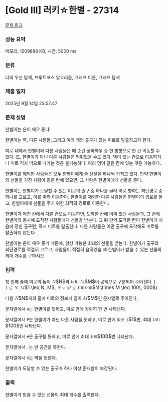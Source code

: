 # [Gold III] 러키☆한별 - 27314 

[문제 링크](https://www.acmicpc.net/problem/27314) 

### 성능 요약

메모리: 1209888 KB, 시간: 5000 ms

### 분류

너비 우선 탐색, 브루트포스 알고리즘, 그래프 이론, 그래프 탐색

### 제출 일자

2025년 9월 14일 23:57:47

### 문제 설명

<p>한별이는 운이 매우 좋다!</p>

<p>한별이는 벽, 다른 사람들, 그리고 여러 개의 출구가 있는 미로를 탈출하고자 한다.</p>

<p>미로 내에서 한별이와 다른 사람들은 매 순간 상하좌우 중 한 방향으로 한 칸 이동할 수 있다. 또, 한별이가 아닌 다른 사람들은 멈춰있을 수도 있다. 벽이 있는 칸으로 이동하거나 미로 격자 밖으로 나가는 것은 불가능하다. 여러 명이 같은 칸에 있는 것은 가능하다.</p>

<p>한별이를 제외한 사람들은 모두 한별이에게 줄 선물을 하나씩 가지고 있다. 만약 한별이와 선물을 가진 사람이 같은 칸에 있으면, 그 사람은 한별이에게 선물을 준다.</p>

<p>한별이는 한별이가 도달할 수 있는 미로의 출구 중 하나를 골라 이로 향하는 최단경로 중 하나를 고르고, 이를 따라 이동한다. 한별이를 제외한 다른 사람들은 한별이의 경로를 알고, 한별이에게 선물을 주기 위한 최적의 경로로 이동한다.</p>

<p>한별이가 어떤 칸에서 다른 칸으로 이동하면, 도착한 칸에 이미 있던 사람들과, 그 칸에 한별이와 동시에 도착한 사람들에게 선물을 받는다. 그 뒤 만약 도착한 칸이 한별이가 처음에 정한 출구면, 즉시 미로를 탈출한다. 다른 사람들은 어떤 출구에 도착해도 미로를 탈출하지 않는다.</p>

<p>한별이는 운이 매우 좋기 때문에, 항상 가능한 최대의 선물을 받는다. 한별이가 출구와 최단경로를 적절히 고르고, 사람들이 적절히 움직였을 때 한별이가 받을 수 있는 선물의 최대 개수를 구하시오.</p>

### 입력 

 <p>첫 번째 줄에 미로의 높이 <mjx-container class="MathJax" jax="CHTML" style="font-size: 109%; position: relative;"><mjx-math class="MJX-TEX" aria-hidden="true"><mjx-mi class="mjx-i"><mjx-c class="mjx-c1D441 TEX-I"></mjx-c></mjx-mi></mjx-math><mjx-assistive-mml unselectable="on" display="inline"><math xmlns="http://www.w3.org/1998/Math/MathML"><mi>N</mi></math></mjx-assistive-mml><span aria-hidden="true" class="no-mathjax mjx-copytext">$N$</span></mjx-container>과 너비 <mjx-container class="MathJax" jax="CHTML" style="font-size: 109%; position: relative;"><mjx-math class="MJX-TEX" aria-hidden="true"><mjx-mi class="mjx-i"><mjx-c class="mjx-c1D440 TEX-I"></mjx-c></mjx-mi></mjx-math><mjx-assistive-mml unselectable="on" display="inline"><math xmlns="http://www.w3.org/1998/Math/MathML"><mi>M</mi></math></mjx-assistive-mml><span aria-hidden="true" class="no-mathjax mjx-copytext">$M$</span></mjx-container>이 공백으로 구분되어 주어진다. (<mjx-container class="MathJax" jax="CHTML" style="font-size: 109%; position: relative;"><mjx-math class="MJX-TEX" aria-hidden="true"><mjx-mn class="mjx-n"><mjx-c class="mjx-c31"></mjx-c></mjx-mn><mjx-mo class="mjx-n" space="4"><mjx-c class="mjx-c2264"></mjx-c></mjx-mo><mjx-mi class="mjx-i" space="4"><mjx-c class="mjx-c1D441 TEX-I"></mjx-c></mjx-mi><mjx-mo class="mjx-n"><mjx-c class="mjx-c2C"></mjx-c></mjx-mo><mjx-mi class="mjx-i" space="2"><mjx-c class="mjx-c1D440 TEX-I"></mjx-c></mjx-mi></mjx-math><mjx-assistive-mml unselectable="on" display="inline"><math xmlns="http://www.w3.org/1998/Math/MathML"><mn>1</mn><mo>≤</mo><mi>N</mi><mo>,</mo><mi>M</mi></math></mjx-assistive-mml><span aria-hidden="true" class="no-mathjax mjx-copytext">$1 \leq N, M$</span></mjx-container>, <mjx-container class="MathJax" jax="CHTML" style="font-size: 109%; position: relative;"><mjx-math class="MJX-TEX" aria-hidden="true"><mjx-mi class="mjx-i"><mjx-c class="mjx-c1D441 TEX-I"></mjx-c></mjx-mi><mjx-mo class="mjx-n" space="3"><mjx-c class="mjx-cD7"></mjx-c></mjx-mo><mjx-mi class="mjx-i" space="3"><mjx-c class="mjx-c1D440 TEX-I"></mjx-c></mjx-mi><mjx-mo class="mjx-n" space="4"><mjx-c class="mjx-c2264"></mjx-c></mjx-mo><mjx-mn class="mjx-n" space="4"><mjx-c class="mjx-c31"></mjx-c><mjx-c class="mjx-c30"></mjx-c><mjx-c class="mjx-c30"></mjx-c></mjx-mn><mjx-mstyle><mjx-mspace style="width: 0.167em;"></mjx-mspace></mjx-mstyle><mjx-mn class="mjx-n"><mjx-c class="mjx-c30"></mjx-c><mjx-c class="mjx-c30"></mjx-c><mjx-c class="mjx-c30"></mjx-c></mjx-mn></mjx-math><mjx-assistive-mml unselectable="on" display="inline"><math xmlns="http://www.w3.org/1998/Math/MathML"><mi>N</mi><mo>×</mo><mi>M</mi><mo>≤</mo><mn>100</mn><mstyle scriptlevel="0"><mspace width="0.167em"></mspace></mstyle><mn>000</mn></math></mjx-assistive-mml><span aria-hidden="true" class="no-mathjax mjx-copytext">$N \times M \leq 100\, 000$</span></mjx-container>)</p>

<p>다음 <mjx-container class="MathJax" jax="CHTML" style="font-size: 109%; position: relative;"><mjx-math class="MJX-TEX" aria-hidden="true"><mjx-mi class="mjx-i"><mjx-c class="mjx-c1D441 TEX-I"></mjx-c></mjx-mi></mjx-math><mjx-assistive-mml unselectable="on" display="inline"><math xmlns="http://www.w3.org/1998/Math/MathML"><mi>N</mi></math></mjx-assistive-mml><span aria-hidden="true" class="no-mathjax mjx-copytext">$N$</span></mjx-container>개의 줄에 미로의 정보가 길이 <mjx-container class="MathJax" jax="CHTML" style="font-size: 109%; position: relative;"><mjx-math class="MJX-TEX" aria-hidden="true"><mjx-mi class="mjx-i"><mjx-c class="mjx-c1D440 TEX-I"></mjx-c></mjx-mi></mjx-math><mjx-assistive-mml unselectable="on" display="inline"><math xmlns="http://www.w3.org/1998/Math/MathML"><mi>M</mi></math></mjx-assistive-mml><span aria-hidden="true" class="no-mathjax mjx-copytext">$M$</span></mjx-container>인 문자열로 주어진다.</p>

<p>문자열에서 <code>H</code>는 한별이를 뜻하고, 미로 안에 정확히 한 번 나타난다.</p>

<p>문자열에서 <code>P</code>는 한별이가 아닌 다른 사람을 뜻하고, 미로 안에 최소 <mjx-container class="MathJax" jax="CHTML" style="font-size: 109%; position: relative;"><mjx-math class="MJX-TEX" aria-hidden="true"><mjx-mn class="mjx-n"><mjx-c class="mjx-c31"></mjx-c></mjx-mn></mjx-math><mjx-assistive-mml unselectable="on" display="inline"><math xmlns="http://www.w3.org/1998/Math/MathML"><mn>1</mn></math></mjx-assistive-mml><span aria-hidden="true" class="no-mathjax mjx-copytext">$1$</span></mjx-container>번, 최대 <mjx-container class="MathJax" jax="CHTML" style="font-size: 109%; position: relative;"><mjx-math class="MJX-TEX" aria-hidden="true"><mjx-mn class="mjx-n"><mjx-c class="mjx-c31"></mjx-c><mjx-c class="mjx-c30"></mjx-c><mjx-c class="mjx-c30"></mjx-c></mjx-mn></mjx-math><mjx-assistive-mml unselectable="on" display="inline"><math xmlns="http://www.w3.org/1998/Math/MathML"><mn>100</mn></math></mjx-assistive-mml><span aria-hidden="true" class="no-mathjax mjx-copytext">$100$</span></mjx-container>번 나타난다.</p>

<p>문자열에서 <code>#</code>은 출구를 뜻하고, 미로 안에 최대 <mjx-container class="MathJax" jax="CHTML" style="font-size: 109%; position: relative;"><mjx-math class="MJX-TEX" aria-hidden="true"><mjx-mn class="mjx-n"><mjx-c class="mjx-c31"></mjx-c><mjx-c class="mjx-c30"></mjx-c><mjx-c class="mjx-c30"></mjx-c></mjx-mn></mjx-math><mjx-assistive-mml unselectable="on" display="inline"><math xmlns="http://www.w3.org/1998/Math/MathML"><mn>100</mn></math></mjx-assistive-mml><span aria-hidden="true" class="no-mathjax mjx-copytext">$100$</span></mjx-container>번 나타난다.</p>

<p>문자열에서 <code>.</code>는 빈 공간을 뜻한다.</p>

<p>문자열에서 <code>X</code>는 벽을 뜻한다.</p>

<p>한별이가 도달할 수 있는 출구가 하나 이상 존재함이 보장된다.</p>

### 출력 

 <p>한별이가 받을 수 있는 선물의 최대 개수를 출력한다.</p>

